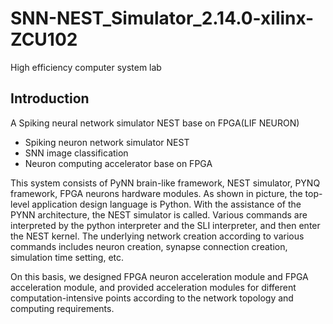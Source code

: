 # SNN-NEST_Simulator_2.14.0-xilinx-ZCU102
High efficiency computer system lab
## Introduction
A Spiking neural network simulator NEST base on FPGA(LIF NEURON)
* Spiking neuron network simulator NEST
* SNN image classification
* Neuron computing accelerator base on FPGA

This system consists of PyNN brain-like framework, NEST simulator, PYNQ framework, FPGA neurons hardware modules. As shown in picture, the top-level application design language is Python. With the assistance of the PYNN architecture, the NEST simulator is called. Various commands are interpreted by the python interpreter and the SLI interpreter, and then enter the NEST kernel. The underlying network creation according to various commands includes neuron creation, synapse connection creation, simulation time setting, etc.

On this basis, we designed FPGA neuron acceleration module and FPGA acceleration module, and provided acceleration modules for different computation-intensive points according to the network topology and computing requirements.
